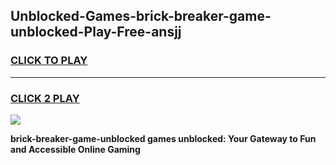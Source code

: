 
## Unblocked-Games-brick-breaker-game-unblocked-Play-Free-ansjj
<h3>
<a href="https://premium76.site?title=brick-breaker-game-unblocked&ref=23A">CLICK TO PLAY</a></h3>
<hr>

<h3>
<a href="https://premium76.site?title=brick-breaker-game-unblocked&ref=23A">CLICK 2 PLAY</a>
  
</h3>

<a href="https://premium76.site?title=brick-breaker-game-unblocked&ref=23A"><img src="https://clearcache.store/games.png"></a>


**brick-breaker-game-unblocked games unblocked: Your Gateway to Fun and Accessible Online Gaming**
